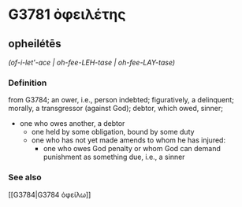 # G3781 ὀφειλέτης

## opheilétēs

_(of-i-let'-ace | oh-fee-LEH-tase | oh-fee-LAY-tase)_

### Definition

from G3784; an ower, i.e., person indebted; figuratively, a delinquent; morally, a transgressor (against God); debtor, which owed, sinner; 

- one who owes another, a debtor
  - one held by some obligation, bound by some duty
  - one who has not yet made amends to whom he has injured:
    - one who owes God penalty or whom God can demand punishment as something due, i.e., a sinner

### See also

[[G3784|G3784 ὀφείλω]]
